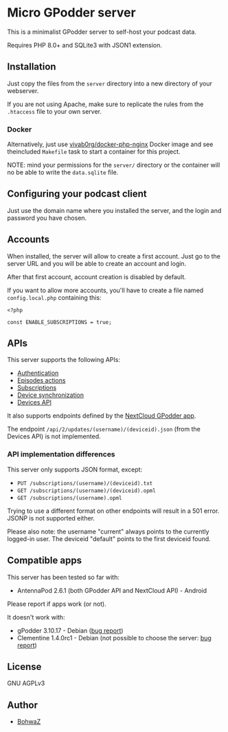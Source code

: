 # Micro GPodder server

This is a minimalist GPodder server to self-host your podcast data.

Requires PHP 8.0+ and SQLite3 with JSON1 extension.

## Installation

Just copy the files from the `server` directory into a new directory of your webserver.

If you are not using Apache, make sure to replicate the rules from the `.htaccess` file to your own server.

### Docker

Alternatively, just use [vivab0rg/docker-php-nginx](https://github.com/vivab0rg/docker-php-nginx) Docker image and see theincluded `Makefile` task to start a container for this project.

NOTE: mind your permissions for the `server/` directory or the container will no be able to write the `data.sqlite` file.

## Configuring your podcast client

Just use the domain name where you installed the server, and the login and password you have chosen.

## Accounts

When installed, the server will allow to create a first account. Just go to the server URL and you will be able to create an account and login.

After that first account, account creation is disabled by default.

If you want to allow more accounts, you'll have to create a file named `config.local.php` containing this:

```
<?php

const ENABLE_SUBSCRIPTIONS = true;
```

## APIs

This server supports the following APIs:

* [Authentication](https://gpoddernet.readthedocs.io/en/latest/api/reference/auth.html)
* [Episodes actions](https://gpoddernet.readthedocs.io/en/latest/api/reference/events.html)
* [Subscriptions](https://gpoddernet.readthedocs.io/en/latest/api/reference/subscriptions.html)
* [Device synchronization](https://gpoddernet.readthedocs.io/en/latest/api/reference/sync.html)
* [Devices API](https://gpoddernet.readthedocs.io/en/latest/api/reference/devices.html)

It also supports endpoints defined by the [NextCloud GPodder app](https://github.com/thrillfall/nextcloud-gpodder).

The endpoint `/api/2/updates/(username)/(deviceid).json` (from the Devices API) is not implemented.

### API implementation differences

This server only supports JSON format, except:

* `PUT /subscriptions/(username)/(deviceid).txt`
* `GET /subscriptions/(username)/(deviceid).opml`
* `GET /subscriptions/(username).opml`

Trying to use a different format on other endpoints will result in a 501 error. JSONP is not supported either.

Please also note: the username "current" always points to the currently logged-in user. The deviceid "default" points to the first deviceid found.

## Compatible apps

This server has been tested so far with:

* AntennaPod 2.6.1 (both GPodder API and NextCloud API) - Android

Please report if apps work (or not).

It doesn't work with:

* gPodder 3.10.17 - Debian ([bug report](https://github.com/gpodder/gpodder/issues/1358))
* Clementine 1.4.0rc1 - Debian (not possible to choose the server: [bug report](https://github.com/clementine-player/Clementine/issues/7202))

## License

GNU AGPLv3

## Author

* [BohwaZ](https://bohwaz.net/)
